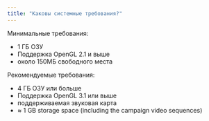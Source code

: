 ```yaml
---
title: "Каковы системные требования?"
---
```


Минимальные требования:
- 1 ГБ ОЗУ
- Поддержка OpenGL 2.1 и выше
- около 150МБ свободного места

Рекомендуемые требования:
- 4 ГБ ОЗУ или больше
- Поддержка OpenGL 3.1 или выше
- поддерживаемая звуковая карта
- ≈ 1 GB storage space (including the campaign video sequences)
